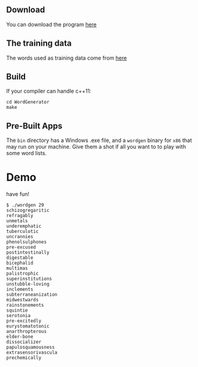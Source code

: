 ## Download
You can download the program <a href = "http://www.mediafire.com/file/8paq91t88nq0wbr/WordGenerator.zip/file">here</a>

## The training data
The words used as training data come from <a href = "https://github.com/dwyl/english-words">here</a>

## Build

If your compiler can handle c++11:

```
cd WordGenerator
make
```

## Pre-Built Apps

The `bin` directory has a Windows .exe file, and a `wordgen` binary for `x86` that may run on your machine.  Give them a shot if all you want to to play with some word lists.

# Demo

have fun!

```
$ ./wordgen 29
schizogregaritic
refragably
unmetals
underemphatic
tuberculotic
uncrannies
phenolsulphones
pre-excused
postintestinally
digestable
bicephalid
multimas
palistrophic
superinstitutions
unstubble-loving
inclements
subterraneanization
midwestwards
rainstonements
squintie
serotonia
pre-excitedly
eurystomatotonic
anarthropterous
elder-bone
dissocializer
papulosquamousness
extrasensorivascula
prechemically
```